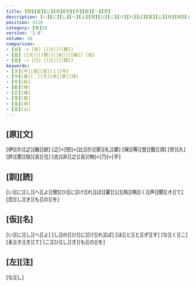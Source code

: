 ```yaml
---
title: [聞][霍][公][鳥][喧][作][歌][一][首]
description: [い][に][し][へ][よ][偲][ひ][に][け][れ][ば][霍][公][鳥][鳴][く][声][聞][き][て][恋][し][き][も][の][を]
position: 4119
category: [巻]18
version: '1.0'
volume: 18
comparison:
- [奴] -> [怒] [[元]][[類]]
- [藝] [[元]][[類]][[紀]][[細]] [伎]
- [能] -> [乃] [[元]][[類]]
keywords:
- [天][平][感][宝][１][年]
- [作][者][：][大][伴][家][持]
- [年][紀]
- [動][物]
- [恋][情]
- [季][節]
- [高][岡]
- [富][山]
---
```


## [原][文]

[伊][尓][之][敝][欲] [之]<[怒]>[比][尓][家][礼][婆] [保][等][登][藝][須] [奈][久][許][恵][伎][吉][弖] [古][非][之][吉][物]<[乃]>[乎]

## [訓][読]

[い][に][し][へ][よ][偲][ひ][に][け][れ][ば][霍][公][鳥][鳴][く][声][聞][き][て][恋][し][き][も][の][を]

## [仮][名]

[い][に][し][へ][よ] [し][の][ひ][に][け][れ][ば] [ほ][と][と][ぎ][す] [な][く][こ][ゑ][き][き][て] [こ][ひ][し][き][も][の][を]

## [左][注]

[な][し]
